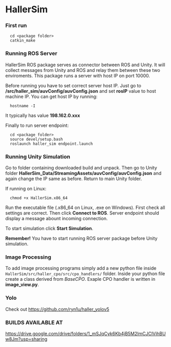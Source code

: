 # HallerSim

### First run
```
  cd <package folder>
  catkin_make
```

### Running ROS Server
HallerSim ROS package serves as connector between ROS and Unity. It will collect messages from Unity and ROS and relay them between these two enviroments.
This package runs a server with host IP on port 10000.

Before running you have to set correct server host IP. Just go to **<package folder>/src/haller_sim/auvConfig/auvConfig.json** and set **rosIP** value to host machine IP.
You can get host IP by running:
```
  hostname -I
```
It typically has value **198.162.0.xxx**
  
Finally to run server endpoint:  
```
  cd <package folder>
  source devel/setup.bash
  roslaunch haller_sim endpoint.launch
```
### Running Unity Simulation

Go to folder containing downloaded build and unpack.
Then go to Unity folder **HallerSim_Data/StreamingAssets/auvConfig/auvConfig.json** and again change the IP same as before. Return to main Unity folder.
  
If running on Linux:
```
  chmod +x HallerSim.x86_64
```
  
Run the executable file (.x86_64 on Linux, .exe on Windows).
First check all settings are correct. Then click **Connect to ROS**. Server endpoint should display a message abount incoming connection.
  
To start simulation click **Start Simulation**.

**Remember!** You have to start running ROS server package before Unity simulation.
  
### Image Processing 
  
To add image processing programs simply add a new python file inside ```HallerSim/src/haller_cpo/src/cpo_handlers/``` folder. Inside your python file create a class derived from *BaseCPO*. Exaple CPO handler is written in **image_view.py**.

  
### Yolo
  
Check out https://github.com/ryn1u/haller_yolov5
  
### BUILDS AVAILABLE AT

https://drive.google.com/drive/folders/1_mSJqCyk6Kb4jB5M2lmCJClVihBUw8Jm?usp=sharing
